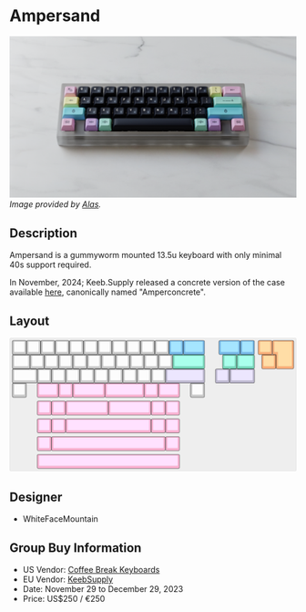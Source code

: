 # Ampersand
![](./Images/ampersand_cover.png)
*Image provided by [Alas](https://www.cbkbd.com/).*

## Description
Ampersand is a gummyworm mounted 13.5u keyboard with only minimal 40s support required.

In November, 2024; Keeb.Supply released a concrete version of the case available [here](https://keeb.supply/products/amperconcrete), canonically named "Amperconcrete".

## Layout
![](./Images/ampersand_layout.png)

## Designer
- WhiteFaceMountain

## Group Buy Information
- US Vendor: [Coffee Break Keyboards](https://cbkbd.com)
- EU Vendor: [KeebSupply](https://keeb.supply)
- Date: November 29 to December 29, 2023
- Price: US$250 / €250
